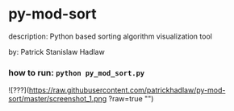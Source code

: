 # py-mod-sort
description: Python based sorting algorithm visualization tool

by: Patrick Stanislaw Hadlaw

### how to run: ```python py_mod_sort.py```

![???](https://raw.githubusercontent.com/patrickhadlaw/py-mod-sort/master/screenshot_1.png
?raw=true "")
